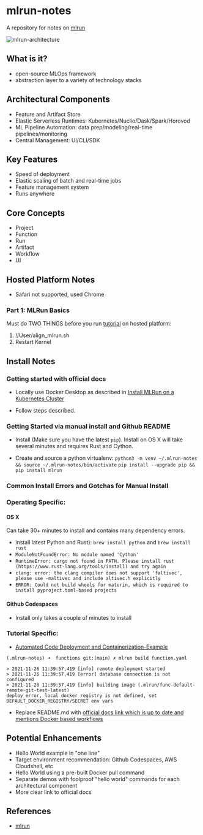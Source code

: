 # mlrun-notes
A repository for notes on [mlrun](https://github.com/mlrun/mlrun)

![mlrun-architecture](https://user-images.githubusercontent.com/58792/143601378-a3d957f9-b24e-4d7b-a990-3faf769b1e9f.png)

## What is it?

*  open-source MLOps framework
*  abstraction layer to a variety of technology stacks

## Architectural Components

* Feature and Artifact Store
* Elastic Serverless Runtimes:  Kubernetes/Nuclio/Dask/Spark/Horovod
* ML Pipeline Automation:  data prep/modeling/real-time pipelines/monitoring
* Central Management: UI/CLI/SDK

## Key Features

* Speed of deployment
* Elastic scaling of batch and real-time jobs
* Feature management system
* Runs anywhere

## Core Concepts

* Project
* Function
* Run
* Artifact
* Workflow
* UI

## Hosted Platform Notes

* Safari not supported, used Chrome

### Part 1:  MLRun Basics

Must do TWO THINGS before you run [tutorial](https://docs.mlrun.org/en/latest/tutorial/01-mlrun-basics.html) on hosted platform:

1. !/User/align_mlrun.sh
2. Restart Kernel







## Install Notes
### Getting started with official docs

* Locally use Docker Desktop as described in [Install MLRun on a Kubernetes Cluster](https://docs.mlrun.org/en/latest/install.html#install-mlrun-on-a-kubernetes-cluster)

* Follow steps described.


### Getting Started via manual install and Github README 

* Install (Make sure you have the latest `pip`).  Install on OS X will take several minutes and requires Rust and Cython.

* Create and source a python virtualenv:  `python3 -m venv ~/.mlrun-notes && source ~/.mlrun-notes/bin/activate`
`pip install --upgrade pip && pip install mlrun`


### Common Install Errors and Gotchas for Manual Install

### Operating Specific:
#### OS X 
 
 Can take 30+ minutes to install and contains many dependency errors.
 
  * install latest Python and Rust):  `brew install python` and `brew install rust`  
  * `ModuleNotFoundError: No module named 'Cython'`
  * `RuntimeError: cargo not found in PATH. Please install rust (https://www.rust-lang.org/tools/install) and try again`
  * `clang: error: the clang compiler does not support 'faltivec', please use -maltivec and include altivec.h explicitly`
  * `ERROR: Could not build wheels for maturin, which is required to install pyproject.toml-based projects`

#### Github Codespaces

* Install only takes a couple of minutes to install

### Tutorial Specific:

* [Automated Code Deployment and Containerization-Example](https://github.com/mlrun/mlrun#automated-code-deployment-and-containerization)

```
(.mlrun-notes) ➜  functions git:(main) ✗ mlrun build function.yaml

> 2021-11-26 11:39:57,419 [info] remote deployment started
> 2021-11-26 11:39:57,419 [error] database connection is not configured
> 2021-11-26 11:39:57,419 [info] building image (.mlrun/func-default-remote-git-test-latest)
deploy error, local docker registry is not defined, set DEFAULT_DOCKER_REGISTRY/SECRET env vars
```

* Replace README.md with [official docs link which is up to date and mentions Docker based workflows](https://docs.mlrun.org/en/latest/tutorial/01-mlrun-basics.html#introduction-to-mlrun)


## Potential Enhancements

* Hello World example in "one line"
* Target environment recommendation:  Github Codespaces, AWS Cloudshell, etc
* Hello World using a pre-built Docker pull command
* Separate demos with foolproof "hello world" commands for each architectural component
* More clear link to official docs

## References

* [mlrun](https://github.com/mlrun/mlrun) 
